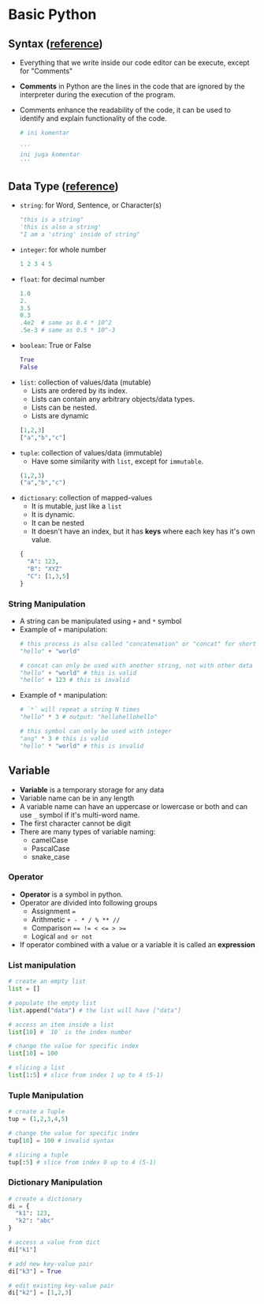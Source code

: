 # Basic Python

## Syntax ([reference](https://www.geeksforgeeks.org/python-comments/))
- Everything that we write inside our code editor can be execute, except for "Comments"
- **Comments** in Python are the lines in the code that are ignored by the interpreter during the execution of the program.
- Comments enhance the readability of the code, it can be used to identify and explain functionality of the code.

  ```py
  # ini komentar
  
  '''
  ini juga komentar
  '''
  ```


## Data Type ([reference](https://www.w3schools.com/python/python_datatypes.asp))
- `string`: for Word, Sentence, or Character(s)
  ```py
  "this is a string"
  'this is also a string'
  "I am a 'string' inside of string"
  ```
- `integer`: for whole number
  ```py
  1 2 3 4 5
  ```
- `float`: for decimal number
  ```py
  1.0
  2.
  3.5
  0.3
  .4e2  # same as 0.4 * 10^2
  .5e-3 # same as 0.5 * 10^-3
  ```
- `boolean`: True or False
  ```py
  True
  False
  ```
- `list`: collection of values/data (mutable)
  - Lists are ordered by its index.
  - Lists can contain any arbitrary objects/data types.
  - Lists can be nested.
  - Lists are dynamic
  ```py
  [1,2,3]
  ["a","b","c"]
  ```
- `tuple`: collection of values/data (immutable)
  - Have some similarity with `list`, except for `immutable`.
  ```py
  (1,2,3)
  ("a","b","c")
  ```
- `dictionary`: collection of mapped-values
  - It is mutable, just like a `list`
  - It is dynamic.
  - It can be nested
  - It doesn't have an index, but it has **keys** where each key has it's own value.
  ```py
  {
    "A": 123,
    "B": "XYZ"
    "C": [1,3,5]
  }
  ```

### String Manipulation
- A string can be manipulated using `+` and `*` symbol
- Example of `+` manipulation:
  ```py
  # this process is also called "concatenation" or "concat" for short
  "hello" + "world"

  # concat can only be used with another string, not with other data types
  "hello" + "world" # this is valid
  "hello" + 123 # this is invalid
  ```
- Example of `*` manipulation:
  ```py
  # `*` will repeat a string N times
  "hello" * 3 # output: "hellohellohello"

  # this symbol can only be used with integer
  "ang" * 3 # this is valid
  "hello" * "world" # this is invalid
  ```

## Variable
- **Variable** is a temporary storage for any data
- Variable name can be in any length
- A variable name can have an uppercase or lowercase or both and can use `_` symbol if it's multi-word name.
- The first character cannot be digit
- There are many types of variable naming:
  - camelCase
  - PascalCase
  - snake_case

### Operator
- **Operator** is a symbol in python.
- Operator are divided into following groups
  - Assignment `=`
  - Arithmetic `+ - * / % ** //`
  - Comparison `== != < <= > >=`
  - Logical `and or not`
- If operator combined with a value or a variable it is called an **expression**
 
### List manipulation
```py
# create an empty list
list = []

# populate the empty list
list.append("data") # the list will have ["data"]

# access an item inside a list
list[10] # `10` is the index number

# change the value for specific index
list[10] = 100

# slicing a list
list[1:5] # slice from index 1 up to 4 (5-1)
```

### Tuple Manipulation
```py
# create a Tuple
tup = (1,2,3,4,5)

# change the value for specific index
tup[10] = 100 # invalid syntax

# slicing a tuple
tup[:5] # slice from index 0 up to 4 (5-1)
```

### Dictionary Manipulation
```py
# create a dictionary
di = {
  "k1": 123,
  "k2": "abc"
}

# access a value from dict
di["k1"]

# add new key-value pair
di["k3"] = True

# edit existing key-value pair
di["k2"] = [1,2,3]
```
